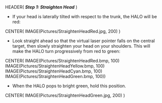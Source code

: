 HEADER( *__Step 1: Straighten Head__* )

- If your head is laterally tilted with respect to the trunk, the HALO will be red:

CENTER( IMAGE(Pictures/StraightenHeadRed.jpg, 200)  )

- Look straight ahead so that the virtual laser pointer falls on the central target, 
then slowly straighten your head on your shoulders. 
This will make the HALO turn progressively from red to green:

CENTER( IMAGE(Pictures/StraightenHeadRed.bmp, 100) IMAGE(Pictures/StraightenHeadYellow.bmp, 100) IMAGE(Pictures/StraightenHeadCyan.bmp, 100)  IMAGE(Pictures/StraightenHeadGreen.bmp, 100))

- When the HALO pops to bright green, hold this position.

CENTER( IMAGE(Pictures/StraightenHeadGreen.jpg, 200) )
